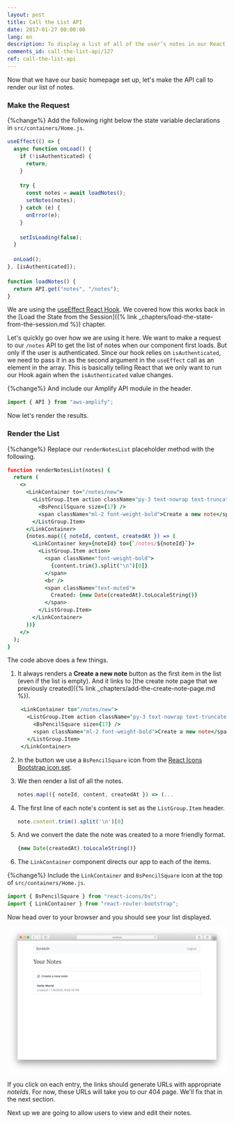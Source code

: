 ```yaml
---
layout: post
title: Call the List API
date: 2017-01-27 00:00:00
lang: en
description: To display a list of all of the user’s notes in our React.js app, we are going to make a GET request to our serverless API backend using the AWS Amplify API module. We are also going to use the ListGroup and ListGroupItem React-Bootstrap components to render the list.
comments_id: call-the-list-api/127
ref: call-the-list-api
---
```


Now that we have our basic homepage set up, let's make the API call to render our list of notes.

### Make the Request

{%change%} Add the following right below the state variable declarations in `src/containers/Home.js`.

``` javascript
useEffect(() => {
  async function onLoad() {
    if (!isAuthenticated) {
      return;
    }

    try {
      const notes = await loadNotes();
      setNotes(notes);
    } catch (e) {
      onError(e);
    }

    setIsLoading(false);
  }

  onLoad();
}, [isAuthenticated]);

function loadNotes() {
  return API.get("notes", "/notes");
}
```

We are using the [useEffect React Hook](https://reactjs.org/docs/hooks-effect.html). We covered how this works back in the [Load the State from the Session]({% link _chapters/load-the-state-from-the-session.md %}) chapter.

Let's quickly go over how we are using it here. We want to make a request to our `/notes` API to get the list of notes when our component first loads. But only if the user is authenticated. Since our hook relies on `isAuthenticated`, we need to pass it in as the second argument in the `useEffect` call as an element in the array. This is basically telling React that we only want to run our Hook again when the `isAuthenticated` value changes.

{%change%} And include our Amplify API module in the header.

``` javascript
import { API } from "aws-amplify";
```

Now let's render the results.

### Render the List

{%change%} Replace our `renderNotesList` placeholder method with the following.

``` coffee
function renderNotesList(notes) {
  return (
    <>
      <LinkContainer to="/notes/new">
        <ListGroup.Item action className="py-3 text-nowrap text-truncate">
          <BsPencilSquare size={17} />
          <span className="ml-2 font-weight-bold">Create a new note</span>
        </ListGroup.Item>
      </LinkContainer>
      {notes.map(({ noteId, content, createdAt }) => (
        <LinkContainer key={noteId} to={`/notes/${noteId}`}>
          <ListGroup.Item action>
            <span className="font-weight-bold">
              {content.trim().split("\n")[0]}
            </span>
            <br />
            <span className="text-muted">
              Created: {new Date(createdAt).toLocaleString()}
            </span>
          </ListGroup.Item>
        </LinkContainer>
      ))}
    </>
  );
}
```

The code above does a few things.

1. It always renders a **Create a new note** button as the first item in the list (even if the list is empty). And it links to [the create note page that we previously created]({% link _chapters/add-the-create-note-page.md %}).

   ``` coffee
    <LinkContainer to="/notes/new">
      <ListGroup.Item action className="py-3 text-nowrap text-truncate">
        <BsPencilSquare size={17} />
        <span className="ml-2 font-weight-bold">Create a new note</span>
      </ListGroup.Item>
    </LinkContainer>
   ```

2. In the button we use a `BsPencilSquare` icon from the [React Icons Bootstrap icon set](https://react-icons.github.io/icons?name=bs).

3. We then render a list of all the notes.

   ``` javascript
   notes.map(({ noteId, content, createdAt }) => (...
   ```

4. The first line of each note's content is set as the `ListGroup.Item` header.

   ``` javascript
   note.content.trim().split('\n')[0]
   ```

5. And we convert the date the note was created to a more friendly format.

   ``` javascript
   {new Date(createdAt).toLocaleString()}
   ```

6. The `LinkContainer` component directs our app to each of the items.

{%change%} Include the `LinkContainer` and `BsPencilSquare` icon at the top of `src/containers/Home.js`.

``` javascript
import { BsPencilSquare } from "react-icons/bs";
import { LinkContainer } from "react-router-bootstrap";
```

Now head over to your browser and you should see your list displayed.

![Homepage list loaded screenshot](/assets/homepage-list-loaded.png)

If you click on each entry, the links should generate URLs with appropriate _noteIds_. For now, these URLs will take you to our 404 page.  We'll fix that in the next section.

Next up we are going to allow users to view and edit their notes.
